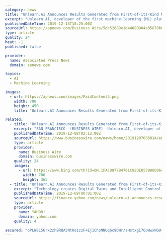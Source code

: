 ```yaml
---
category: news
title: "Unlearn.AI Announces Results Generated from First-of-its-Kind Machine Learning Platform to Accelerate Alzheimer’s Drug Development"
excerpt: "Unlearn.AI, developer of the first machine-learning (ML) platform that creates Digital Twins to populate Intelligent Control Arms in clinical studies, today presented results generated from the company’s latest Alzheimer’s disease model at the Clinical Trials on Alzheimer’s Disease (CTAD) meeting in San Diego. The results presented during ..."
publishedDateTime: 2019-12-13T18:25:00Z
sourceUrl: https://apnews.com/Business Wire/5dc52889e1d44880904a35878b8e2cf3
type: article
quality: 24
heat: -1
published: false

provider:
  name: Associated Press News
  domain: apnews.com

topics:
  - AI
  - Machine Learning

images:
  - url: https://apnews.com/images/PaidContent3.png
    width: 700
    height: 450
    title: "Unlearn.AI Announces Results Generated from First-of-its-Kind Machine Learning Platform to Accelerate Alzheimer’s Drug Development"

related:
  - title: "Unlearn.AI Announces Results Generated from First-of-its-Kind Machine Learning Platform to Accelerate Alzheimer’s Drug Development"
    excerpt: "SAN FRANCISCO--(BUSINESS WIRE)--Unlearn.AI, developer of the first machine-learning (ML) platform that creates Digital Twins to populate Intelligent Control Arms in clinical studies, today presented results generated from the company’s latest Alzheimer’s disease model at the Clinical Trials on Alzheimer’s Disease (CTAD) meeting in San Diego."
    publishedDateTime: 2019-12-08T02:12:00Z
    sourceUrl: https://www.businesswire.com/news/home/20191207005014/en/Unlearn.AI-Announces-Results-Generated-First-of-its-Kind-Machine-Learning
    type: article
    provider:
      name: Business Wire
      domain: businesswire.com
    quality: 24
    images:
      - url: https://www.bing.com/th?id=ON.1FAC8877B4761C92DE855888D8641A6A
        width: 700
        height: 365
  - title: "Unlearn.AI Announces Results Generated from First-of-its-Kind Machine Learning Platform to Accelerate Alzheimer’s Drug Development"
    excerpt: "Technology creates Digital Twins and Intelligent Control Arms to reduce clinical trial timelines and improve confidence in trial results Unlearn.AI, developer of the first machine-learning (ML) platform that creates Digital Twins to populate Intelligent Control Arms in clinical studies, today presented results generated from the company’s ..."
    publishedDateTime: 2019-12-09T00:01:00Z
    sourceUrl: https://finance.yahoo.com/news/unlearn-ai-announces-results-generated-020000636.html
    type: article
    provider:
      name: YAHOO!
      domain: yahoo.com
    quality: 4

secured: "oPLWEL56rx2zhBRQA5Nt0e1zzF+Ej1ChpNNUq6c8DWr/sHstxgI76pWwxNGU+qdfbz9mEcsPPHqUplN3cxl8gWTJ434ZU4EcBz9gnx9ANzHLJpfbp8DXhnqmpGxLnMk5NQgENMEIXc8W4YH34V7Tqcl0Q4NbIH4bG0MpAfs/ZqUpVgR5ymxLCnEXWx2PM9hb7EZw2Yr4YPB0h8UlLjoCbrsIiVnkO6Sky6ei9PsXF7h3kGX7zf6mGESQKF3lc0b8aKx9/yIUmnioSWurE2EhdQ==;gBYdgj5GrPXEbMK9oKu4PA=="
---
```


